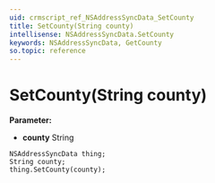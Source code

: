 ```yaml
---
uid: crmscript_ref_NSAddressSyncData_SetCounty
title: SetCounty(String county)
intellisense: NSAddressSyncData.SetCounty
keywords: NSAddressSyncData, GetCounty
so.topic: reference
---
```


# SetCounty(String county)

**Parameter:** 
* **county** String

```crmscript
NSAddressSyncData thing;
String county;
thing.SetCounty(county);
```

